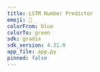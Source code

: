 ```yaml
---
title: LSTM Number Predictor
emoji: 🔢
colorFrom: blue
colorTo: green
sdk: gradio
sdk_version: 4.31.0
app_file: app.py
pinned: false
---
```

